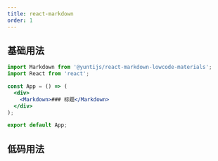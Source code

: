 ```yaml
---
title: react-markdown
order: 1
---
```


## 基础用法

```jsx
import Markdown from '@yuntijs/react-markdown-lowcode-materials';
import React from 'react';

const App = () => (
  <div>
    <Markdown>### 标题</Markdown>
  </div>
);

export default App;
```

## 低码用法

<code src="./demo/index.tsx"></code>
